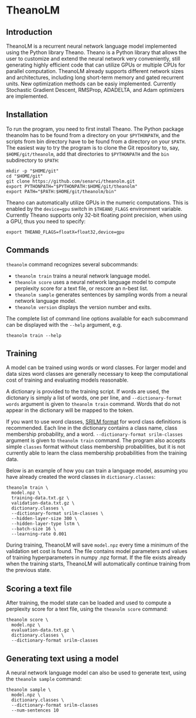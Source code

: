 # TheanoLM

## Introduction

TheanoLM is a recurrent neural network language model implemented using the
Python library Theano. Theano is a Python library that allows the user to
customize and extend the neural network very conveniently, still generating
highly efficient code that can utilize GPUs or multiple CPUs for parallel
computation. TheanoLM already supports different network sizes and
architectures, including long short-term memory and gated recurrent units. New
optimization methods can be easiy implemented. Currently Stochastic Gradient
Descent, RMSProp, ADADELTA, and Adam optimizers are implemented.


## Installation

To run the program, you need to first install Theano. The Python package
theanolm has to be found from a directory on your `$PYTHONPATH`, and the scripts
from bin directory have to be found from a directory on your `$PATH`. The
easiest way to try the program is to clone the Git repository to, say,
`$HOME/git/theanolm`, add that directories to `$PYTHONPATH` and the `bin`
subdirectory to `$PATH`:

    mkdir -p "$HOME/git"
    cd "$HOME/git"
    git clone https://github.com/senarvi/theanolm.git
    export PYTHONPATH="$PYTHONPATH:$HOME/git/theanolm"
    export PATH="$PATH:$HOME/git/theanolm/bin"

Theano can automatically utilize GPUs in the numeric computations. This is
enabled by the `device=gpu` switch in `$THEANO_FLAGS` environment variable.
Currently Theano supports only 32-bit floating point precision, when using a
GPU, thus you need to specify:

    export THEANO_FLAGS=floatX=float32,device=gpu


## Commands

`theanolm` command recognizes several subcommands:

- `theanolm train` trains a neural network language model.
- `theanolm score` uses a neural network language model to compute perplexity
  score for a text file, or rescore an n-best list.
- `theanolm sample` generates sentences by sampling words from a neural network
  language model.
- `theanolm version` displays the version number and exits.

The complete list of command line options available for each subcommand can be
displayed with the `--help` argument, e.g.

    theanolm train --help


## Training

A model can be trained using words or word classes. For larger model and data
sizes word classes are generally necessary to keep the computational cost of
training and evaluating models reasonable.

A dictionary is provided to the training script. If words are used, the
dictonary is simply a list of words, one per line, and `--dictionary-format
words` argument is given to `theanolm train` command. Words that do not appear
in the dictionary will be mapped to the <UNK> token.

If you want to use word classes,
[SRILM format](http://www.speech.sri.com/projects/srilm/manpages/classes-format.5.html)
for word class definitions is recommended. Each line in the dictionary contains
a class name, class membership probability, and a word. `--dictionary-format
srilm-classes` argument is given to `theanolm train` command. The program also
accepts simple `classes` format without class membership probabilities, but it
is not currently able to learn the class membership probabilities from the
training data.

Below is an example of how you can train a language model, assuming you have
already created the word classes in `dictionary.classes`:

    theanolm train \
      model.npz \
      training-data.txt.gz \
      validation-data.txt.gz \
      dictionary.classes \
      --dictionary-format srilm-classes \
      --hidden-layer-size 300 \
      --hidden-layer-type lstm \
      --batch-size 16 \
      --learning-rate 0.001

During training, TheanoLM will save `model.npz` every time a minimum of the
validation set cost is found. The file contains model parameters and values of
training hyperparameters in numpy .npz format. If the file exists already when
the training starts, TheanoLM will automatically continue training from the
previous state.


## Scoring a text file

After training, the model state can be loaded and used to compute a perplexity
score for a text file, using the `theanolm score` command:

    theanolm score \
      model.npz \
      evaluation-data.txt.gz \
      dictionary.classes \
      --dictionary-format srilm-classes


## Generating text using a model

A neural network language model can also be used to generate text, using the
`theanolm sample` command:

    theanolm sample \
      model.npz \
      dictionary.classes \
      --dictionary-format srilm-classes
      --num-sentences 10
